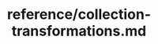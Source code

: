 ---
title: reference/collection-transformations.md
showAuthorInfo: false
redirect_path: https://kotlinlang.org/docs/collection-transformations.html
---